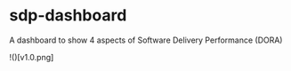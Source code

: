# sdp-dashboard
A dashboard to show 4 aspects of Software Delivery Performance (DORA)

!()[v1.0.png]